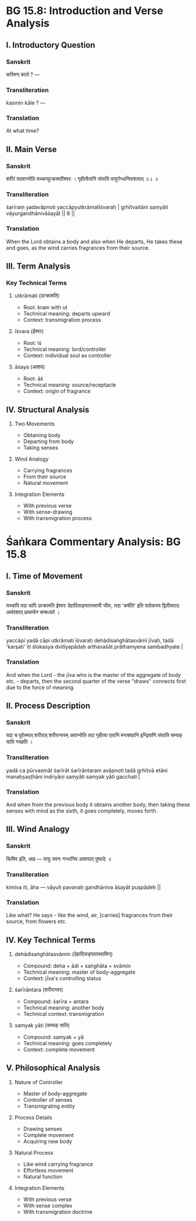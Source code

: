 # BG 15.8: Introduction and Verse Analysis

## I. Introductory Question

### Sanskrit
कस्मिन् काले ? —

### Transliteration
kasmin kāle ? —

### Translation
At what time?

## II. Main Verse

### Sanskrit
शरीरं यदवाप्नोति यच्चाप्युत्क्रामतीश्वरः ।
गृहीत्वैतानि संयाति वायुर्गन्धानिवाशयात् ॥ ८ ॥

### Transliteration
śarīraṃ yadavāpnoti yaccāpyutkrāmatīśvaraḥ |
gṛhītvaitāni saṃyāti vāyurgandhānivāśayāt || 8 ||

### Translation
When the Lord obtains a body and also when He departs, He takes these and goes, as the wind carries fragrances from their source.

## III. Term Analysis

### Key Technical Terms
1. utkrāmati (उत्क्रामति)
   - Root: kram with ut
   - Technical meaning: departs upward
   - Context: transmigration process

2. īśvara (ईश्वर)
   - Root: īś
   - Technical meaning: lord/controller
   - Context: individual soul as controller

3. āśaya (आशय)
   - Root: āś
   - Technical meaning: source/receptacle
   - Context: origin of fragrance

## IV. Structural Analysis

1. Two Movements
   - Obtaining body
   - Departing from body
   - Taking senses

2. Wind Analogy
   - Carrying fragrances
   - From their source
   - Natural movement

3. Integration Elements
   - With previous verse
   - With sense-drawing
   - With transmigration process
   
# Śaṅkara Commentary Analysis: BG 15.8

## I. Time of Movement

### Sanskrit
यच्चापि यदा चापि उत्क्रामति ईश्वरः देहादिसङ्घातस्वामी जीवः, तदा 'कर्षति' इति श्लोकस्य द्वितीयपादः अर्थवशात् प्राथम्येन सम्बध्यते ।

### Transliteration
yaccāpi yadā cāpi utkrāmati īśvaraḥ dehādisaṅghātasvāmī jīvaḥ, tadā 'karṣati' iti ślokasya dvitīyapādaḥ arthavaśāt prāthamyena sambadhyate |

### Translation
And when the Lord - the jīva who is the master of the aggregate of body etc. - departs, then the second quarter of the verse "draws" connects first due to the force of meaning.

## II. Process Description

### Sanskrit
यदा च पूर्वस्मात् शरीरात् शरीरान्तरम् अवाप्नोति तदा गृहीत्वा एतानि मनःषष्ठानि इन्द्रियाणि संयाति सम्यक् याति गच्छति ।

### Transliteration
yadā ca pūrvasmāt śarīrāt śarīrāntaram avāpnoti tadā gṛhītvā etāni manaḥṣaṣṭhāni indriyāṇi saṃyāti samyak yāti gacchati |

### Translation
And when from the previous body it obtains another body, then taking these senses with mind as the sixth, it goes completely, moves forth.

## III. Wind Analogy

### Sanskrit
किमिव इति, आह — वायुः पवनः गन्धानिव आशयात् पुष्पादेः ॥

### Transliteration
kimiva iti, āha — vāyuḥ pavanaḥ gandhāniva āśayāt puṣpādeḥ ||

### Translation
Like what? He says - like the wind, air, [carries] fragrances from their source, from flowers etc.

## IV. Key Technical Terms

1. dehādisaṅghātasvāmin (देहादिसङ्घातस्वामिन्)
   - Compound: deha + ādi + saṅghāta + svāmin
   - Technical meaning: master of body-aggregate
   - Context: jīva's controlling status

2. śarīrāntara (शरीरान्तर)
   - Compound: śarīra + antara
   - Technical meaning: another body
   - Technical context: transmigration

3. samyak yāti (सम्यक् याति)
   - Compound: samyak + yā
   - Technical meaning: goes completely
   - Context: complete movement

## V. Philosophical Analysis

1. Nature of Controller
   - Master of body-aggregate
   - Controller of senses
   - Transmigrating entity

2. Process Details
   - Drawing senses
   - Complete movement
   - Acquiring new body

3. Natural Process
   - Like wind carrying fragrance
   - Effortless movement
   - Natural function

4. Integration Elements
   - With previous verse
   - With sense complex
   - With transmigration doctrine
